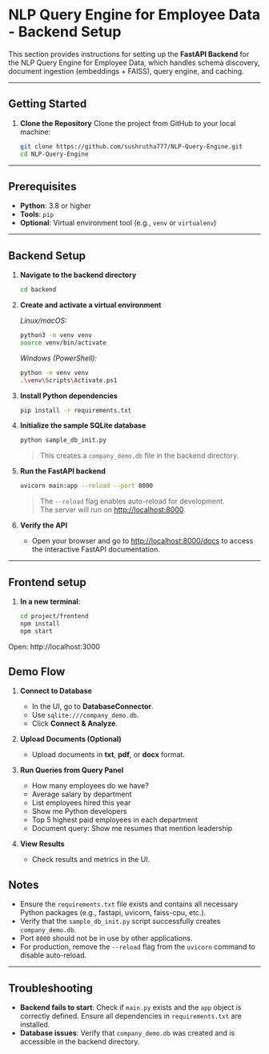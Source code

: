 # NLP Query Engine for Employee Data - Backend Setup

This section provides instructions for setting up the **FastAPI Backend** for the NLP Query Engine for Employee Data, which handles schema discovery, document ingestion (embeddings + FAISS), query engine, and caching.

---

## Getting Started

1.  **Clone the Repository** Clone the project from GitHub to your local machine:
    ```bash
    git clone https://github.com/sushrutha777/NLP-Query-Engine.git
    cd NLP-Query-Engine
    ```

---

## Prerequisites
- **Python**: 3.8 or higher
- **Tools**: `pip`
- **Optional**: Virtual environment tool (e.g., `venv` or `virtualenv`)

---

## Backend Setup

1. **Navigate to the backend directory**
    ```bash
    cd backend
    ```

2. **Create and activate a virtual environment**  

    *Linux/macOS:*
    ```bash
    python3 -m venv venv
    source venv/bin/activate
    ```

    *Windows (PowerShell):*
    ```bash
    python -m venv venv
    .\venv\Scripts\Activate.ps1
    ```

3. **Install Python dependencies**
    ```bash
    pip install -r requirements.txt
    ```

4. **Initialize the sample SQLite database**
    ```bash
    python sample_db_init.py
    ```
    > This creates a `company_demo.db` file in the backend directory.

5. **Run the FastAPI backend**
    ```bash
    uvicorn main:app --reload --port 8000
    ```
    > The `--reload` flag enables auto-reload for development.  
    > The server will run on [http://localhost:8000](http://localhost:8000).

6. **Verify the API**
    - Open your browser and go to [http://localhost:8000/docs](http://localhost:8000/docs) to access the interactive FastAPI documentation.

---

## Frontend setup

1. **In a new terminal**:
    ```bash
    cd project/frontend
    npm install
    npm start

    ```


Open: http://localhost:3000

## Demo Flow

1. **Connect to Database**
   - In the UI, go to **DatabaseConnector**.
   - Use `sqlite:///company_demo.db`.
   - Click **Connect & Analyze**.

2. **Upload Documents (Optional)**
   - Upload documents in **txt**, **pdf**, or **docx** format.

3. **Run Queries from Query Panel**
   - How many employees do we have?
   - Average salary by department
   - List employees hired this year
   - Show me Python developers
   - Top 5 highest paid employees in each department
   - Document query: Show me resumes that mention leadership

4. **View Results**
   - Check results and metrics in the UI.


## Notes
- Ensure the `requirements.txt` file exists and contains all necessary Python packages (e.g., fastapi, uvicorn, faiss-cpu, etc.).
- Verify that the `sample_db_init.py` script successfully creates `company_demo.db`.
- Port `8000` should not be in use by other applications.
- For production, remove the `--reload` flag from the `uvicorn` command to disable auto-reload.

---

## Troubleshooting
- **Backend fails to start**: Check if `main.py` exists and the `app` object is correctly defined. Ensure all dependencies in `requirements.txt` are installed.
- **Database issues**: Verify that `company_demo.db` was created and is accessible in the backend directory.
